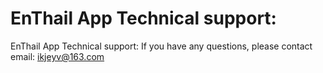 # EnThail App Technical support:

EnThail App Technical support:
If you have any questions, please contact email: ikjeyv@163.com

